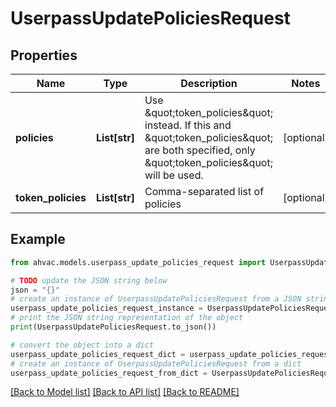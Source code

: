 # UserpassUpdatePoliciesRequest


## Properties

Name | Type | Description | Notes
------------ | ------------- | ------------- | -------------
**policies** | **List[str]** | Use \&quot;token_policies\&quot; instead. If this and \&quot;token_policies\&quot; are both specified, only \&quot;token_policies\&quot; will be used. | [optional] 
**token_policies** | **List[str]** | Comma-separated list of policies | [optional] 

## Example

```python
from ahvac.models.userpass_update_policies_request import UserpassUpdatePoliciesRequest

# TODO update the JSON string below
json = "{}"
# create an instance of UserpassUpdatePoliciesRequest from a JSON string
userpass_update_policies_request_instance = UserpassUpdatePoliciesRequest.from_json(json)
# print the JSON string representation of the object
print(UserpassUpdatePoliciesRequest.to_json())

# convert the object into a dict
userpass_update_policies_request_dict = userpass_update_policies_request_instance.to_dict()
# create an instance of UserpassUpdatePoliciesRequest from a dict
userpass_update_policies_request_from_dict = UserpassUpdatePoliciesRequest.from_dict(userpass_update_policies_request_dict)
```
[[Back to Model list]](../README.md#documentation-for-models) [[Back to API list]](../README.md#documentation-for-api-endpoints) [[Back to README]](../README.md)


